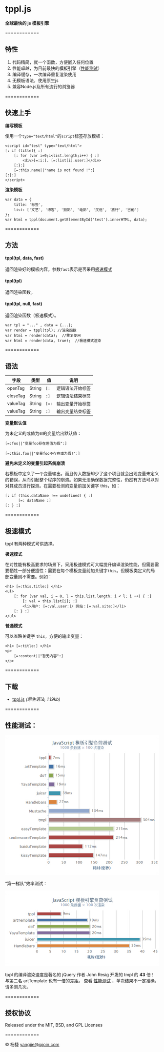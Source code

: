 tppl.js
=======

**全球最快的 js 模板引擎**

============

## 特性

1.	代码精简，就一个函数，方便嵌入任何位置
2.	性能卓越，为目前最快的模板引擎（[性能测试](http://yangjiepro.github.io/tppl/test/test.htm)）
3.	编译缓存，一次编译重复渲染使用
4.	无模板语法，使用原生js
5.	兼容Node.js及所有流行的浏览器

============

## 快速上手

**编写模板**

使用一个``type="text/html"``的``script``标签存放模板：
	
	<script id="test" type="text/html">
	[: if (title){ :]
		[: for (var i=0;i<list.length;i++) { :]
			<div>[=:i:]. [=:list[i].user:]</div>
		[:}:]
		[=:this.name||"name is not found !":]
	[:}:]
	</script>

**渲染模板**
	
	var data = {
		title: '标签',
		list: ['文艺', '博客', '摄影', '电影', '民谣', '旅行', '吉他']
	};
	var html = tppl(document.getElementById('test').innerHTML, data);

============

## 方法

#### tppl(tpl, data, fast)

返回渲染好的模板内容。参数`fast`表示是否采用[极速模式](#极速模式)

#### tppl(tpl)

返回渲染函数。

#### tppl(tpl, null, fast)

返回渲染函数（极速模式）。

	var tpl = "..." , data = {...};
	var render = tppl(tpl); //渲染函数
	var html = render(data);  //重复使用
	var html = render(data, true);  //极速模式渲染

============

## 语法

字段 | 类型 | 值| 说明
------------ | ------------- | ------------ | ------------
openTag | String | ``[:`` | 逻辑语法开始标签
closeTag | String | ``:]`` | 逻辑语法结束标签
valueTag | String | ``[=:`` | 输出变量开始标签
valueTag | String | ``:]`` | 输出变量结束标签

**变量默认值**

为未定义的或值为`假`的变量给出默认值：

	[=:foo||"变量foo存在但值为假":]
	
	[=:this.foo||"变量foo不存在或为假!":]

**避免未定义的变量引起系统崩溃**

若模板中定义了一个变量输出，而且传入数据却少了这个项目就会出现变量未定义的错误，从而引起整个程序的崩溃。如果无法确保数据完整性，仍然有方法可以对对其成员进行探测。在需要检测的变量前加关键字 this，如：

	[: if (this.dataName !== undefined) { :]
	      [=: dataName :]
	[: } :]

============

## 极速模式

tppl 有两种模式可供选择。

**极速模式**

在对性能有极高要求的场景下，采用极速模式可大幅提升编译渲染性能，但需要需要牺牲一部分便捷性：需要在每个模板变量前加关键字`this`。但模板类定义的局部变量则不需要。例如：

	<h1> [=:this.title:] </h1>
	<ul>
	    [: for (var val, i = 0, l = this.list.length; i < l; i ++) { :]
	        [: val = this.list[i]; :]
	        <li>用户: [=:val.user:]/ 网站：[=:val.site:]</li>
	    [: } :]
	</ul>

**普通模式**

可以省略关键字 `this`，方便的输出变量：

	<h1> [=:title:] </h1>
	<p>
	    [=:content||"暂无内容":] 
	</p>

============

## 下载

* [tppl.js](https://github.com/yangjiePro/tppl/blob/gh-pages/tppl.js) *(原生语法, 1.19kb)* 

============
	
## 性能测试：

![性能测试](test/all.jpg)

“第一梯队”效率测试：

![性能测试](test/some.jpg)

tppl 的编译渲染速度是著名的 jQuery 作者 John Resig 开发的 tmpl 的 **43** 倍！与第二名 artTemplate 也有一倍的差距。 查看 [性能测试](http://yangjiepro.github.io/tppl/test/test.htm) ，单次结果不一定准确，请多测几次。

============

## 授权协议

Released under the MIT, BSD, and GPL Licenses

============

© 杨捷 yangjie@jojoin.com
